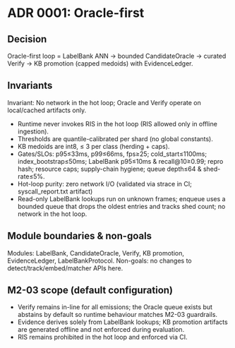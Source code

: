 # ADR 0001: Oracle-first

## Decision

Oracle-first loop = LabelBank ANN → bounded CandidateOracle → curated Verify → KB promotion (capped medoids) with EvidenceLedger.

## Invariants

Invariant: No network in the hot loop; Oracle and Verify operate on local/cached artifacts only.

- Runtime never invokes RIS in the hot loop (RIS allowed only in offline ingestion).
- Thresholds are quantile-calibrated per shard (no global constants).
- KB medoids are int8, ≤ 3 per class (herding + caps).
- Gates/SLOs: p95≤33ms, p99≤66ms, fps≥25; cold_start≤1100ms; index_bootstrap≤50ms; LabelBank p95≤10ms & recall@10≥0.99; repro hash; resource caps; supply-chain hygiene; queue depth≤64 & shed-rate≤5%.
- Hot-loop purity: zero network I/O (validated via strace in CI; syscall_report.txt artifact)
- Read-only LabelBank lookups run on unknown frames; enqueue uses a bounded queue that drops the oldest entries and tracks shed count; no network in the hot loop.

## Module boundaries & non-goals

Modules: LabelBank, CandidateOracle, Verify, KB promotion, EvidenceLedger, LabelBankProtocol.
Non-goals: no changes to detect/track/embed/matcher APIs here.

## M2-03 scope (default configuration)

- Verify remains in-line for all emissions; the Oracle queue exists but abstains by default so runtime behaviour matches M2-03 guardrails.
- Evidence derives solely from LabelBank lookups; KB promotion artifacts are generated offline and not enforced during evaluation.
- RIS remains prohibited in the hot loop and enforced via CI.
